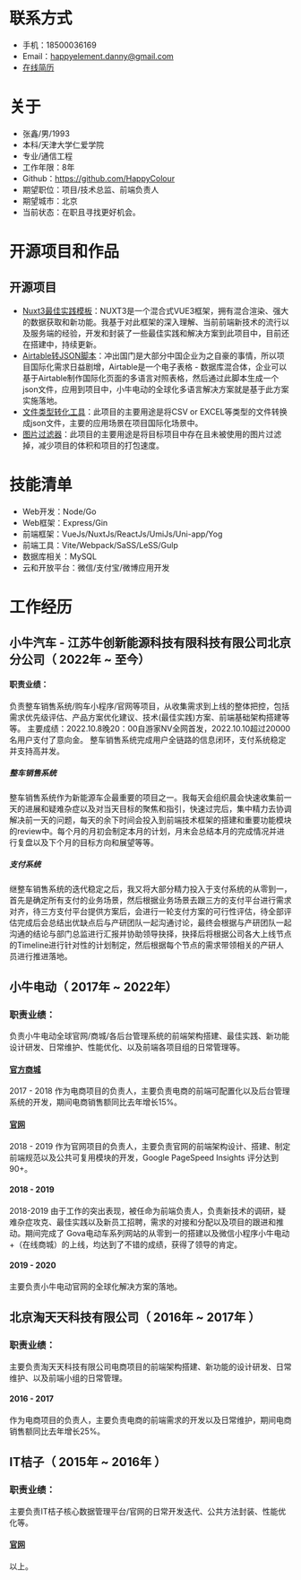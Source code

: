 # 联系方式

* 手机：18500036169
* Email：happyelement.danny@gmail.com
* [在线简历](https://happycolour.github.io)

# 关于

* 张鑫/男/1993
* 本科/天津大学仁爱学院
* 专业/通信工程
* 工作年限：8年
* Github：https://github.com/HappyColour
* 期望职位：项目/技术总监、前端负责人
* 期望城市：北京
* 当前状态：在职且寻找更好机会。

# 开源项目和作品
## 开源项目
  - [Nuxt3最佳实践模板](https://github.com/HappyColour/nuxt3-template)：NUXT3是一个混合式VUE3框架，拥有混合渲染、强大的数据获取和新功能。我基于对此框架的深入理解、当前前端新技术的流行以及服务端的经验，开发和封装了一些最佳实践和解决方案到此项目中，目前还在搭建中，持续更新。
  - [Airtable转JSON脚本](https://github.com/HappyColour/airtable-to-json)：冲出国门是大部分中国企业为之自豪的事情，所以项目国际化需求日益剧增，Airtable是一个电子表格 - 数据库混合体，企业可以基于Airtable制作国际化页面的多语言对照表格，然后通过此脚本生成一个json文件，应用到项目中，小牛电动的全球化多语言解决方案就是基于此方案实施落地。
  - [文件类型转化工具](https://github.com/HappyColour/i18n-file-to-json)：此项目的主要用途是将CSV or EXCEL等类型的文件转换成json文件，主要的应用场景在项目国际化场景中。
  - [图片过滤器](https://github.com/HappyColour/filter-invalid-images)：此项目的主要用途是将目标项目中存在且未被使用的图片过滤掉，减少项目的体积和项目的打包速度。
    
    
# 技能清单
- Web开发：Node/Go
- Web框架：Express/Gin
- 前端框架：VueJs/NuxtJs/ReactJs/UmiJs/Uni-app/Yog
- 前端工具：Vite/Webpack/SaSS/LeSS/Gulp
- 数据库相关：MySQL
- 云和开放平台：微信/支付宝/微博应用开发

# 工作经历
## 小牛汽车 - 江苏牛创新能源科技有限科技有限公司北京分公司（ 2022年 ~ 至今）
#### 职责业绩：
负责整车销售系统/购车小程序/官网等项目，从收集需求到上线的整体把控，包括需求优先级评估、产品方案优化建议、技术(最佳实践)方案、前端基础架构搭建等等。
主要成绩：2022.10.8晚20：00自游家NV全网首发，2022.10.10超过20000名用户支付了意向金。
整车销售系统完成用户全链路的信息闭环，支付系统稳定并支持高并发。

##### 整车销售系统
整车销售系统作为新能源车企最重要的项目之一。我每天会组织晨会快速收集前一天的进展和疑难杂症以及对当天目标的聚焦和指引，快速过完后，集中精力去协调解决前一天的问题，每天的余下时间会投入到前端技术框架的搭建和重要功能模块的review中。每个月的月初会制定本月的计划，月末会总结本月的完成情况并进行复盘以及下个月的目标方向和展望等等。

##### 支付系统
继整车销售系统的迭代稳定之后，我又将大部分精力投入于支付系统的从零到一，首先是确定所有支付的业务场景，然后根据业务场景去跟三方的支付平台进行需求对齐，待三方支付平台提供方案后，会进行一轮支付方案的可行性评估，待全部评估完成后会总结出优缺点后与产研团队一起沟通讨论，最终会根据与产研团队一起沟通的结论与部门总监进行汇报并协助领导抉择，抉择后将根据公司各大上线节点的Timeline进行针对性的计划制定，然后根据每个节点的需求带领相关的产研人员进行推进落地。

## 小牛电动（ 2017年 ~ 2022年）
### 职责业绩：
负责小牛电动全球官网/商城/各后台管理系统的前端架构搭建、最佳实践、新功能设计研发、日常维护、性能优化、以及前端各项目组的日常管理等。

#### [官方商城](https://store.niu.com)
2017 - 2018 作为电商项目的负责人，主要负责电商的前端可配置化以及后台管理系统的开发，期间电商销售额同比去年增长15%。

#### [官网](https://www.niu.com)
2018 - 2019 作为官网项目的负责人，主要负责官网的前端架构设计、搭建、制定前端规范以及公共可复用模块的开发，Google PageSpeed Insights 评分达到90+。

#### 2018 - 2019
2018-2019 由于工作的突出表现，被任命为前端负责人，负责新技术的调研，疑难杂症攻克、最佳实践以及新员工招聘，需求的对接和分配以及项目的跟进和推动。期间完成了 Gova电动车系列网站的从零到一的搭建以及微信小程序小牛电动+（在线商城）的上线，均达到了不错的成绩，获得了领导的肯定。

#### 2019 - 2020
主要负责小牛电动官网的全球化解决方案的落地。


## 北京淘天天科技有限公司（ 2016年 ~ 2017年 ）
### 职责业绩：
主要负责淘天天科技有限公司电商项目的前端架构搭建、新功能的设计研发、日常维护、以及前端小组的日常管理。

#### 2016 - 2017
作为电商项目的负责人，主要负责电商的前端需求的开发以及日常维护，期间电商销售额同比去年增长25%。

## IT桔子（ 2015年 ~ 2016年 ）
### 职责业绩：
主要负责IT桔子核心数据管理平台/官网的日常开发迭代、公共方法封装、性能优化等。
#### [官网](https://www.itjuzi.com)

以上。

 
 
  

